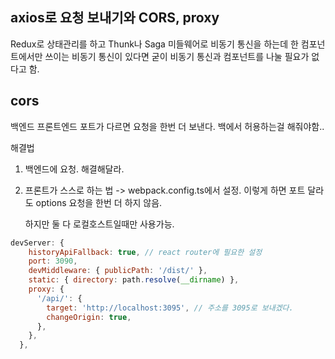 ## axios로 요청 보내기와 CORS, proxy

Redux로 상태관리를 하고 Thunk나 Saga 미들웨어로 비동기 통신을 하는데
한 컴포넌트에서만 쓰이는 비동기 통신이 있다면
굳이 비동기 통신과 컴포넌트를 나눌 필요가 없다고 함.

## cors

백엔드 프론트엔드 포트가 다르면 요청을 한번 더 보낸다.
백에서 허용하는걸 해줘야함..

해결법

1. 백엔드에 요청. 해결해달라.
2. 프론트가 스스로 하는 법 -> webpack.config.ts에서 설정.
   이렇게 하면 포트 달라도 options 요청을 한번 더 하지 않음.

   하지만 둘 다 로컬호스트일때만 사용가능.

```js
devServer: {
    historyApiFallback: true, // react router에 필요한 설정
    port: 3090,
    devMiddleware: { publicPath: '/dist/' },
    static: { directory: path.resolve(__dirname) },
    proxy: {
      '/api/': {
        target: 'http://localhost:3095', // 주소를 3095로 보내겠다.
        changeOrigin: true,
      },
    },
  },
```

